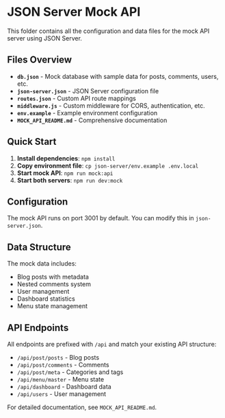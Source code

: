 # JSON Server Mock API

This folder contains all the configuration and data files for the mock API server using JSON Server.

## Files Overview

- **`db.json`** - Mock database with sample data for posts, comments, users, etc.
- **`json-server.json`** - JSON Server configuration file
- **`routes.json`** - Custom API route mappings
- **`middleware.js`** - Custom middleware for CORS, authentication, etc.
- **`env.example`** - Example environment configuration
- **`MOCK_API_README.md`** - Comprehensive documentation

## Quick Start

1. **Install dependencies**: `npm install`
2. **Copy environment file**: `cp json-server/env.example .env.local`
3. **Start mock API**: `npm run mock:api`
4. **Start both servers**: `npm run dev:mock`

## Configuration

The mock API runs on port 3001 by default. You can modify this in `json-server.json`.

## Data Structure

The mock data includes:
- Blog posts with metadata
- Nested comments system
- User management
- Dashboard statistics
- Menu state management

## API Endpoints

All endpoints are prefixed with `/api` and match your existing API structure:
- `/api/post/posts` - Blog posts
- `/api/post/comments` - Comments
- `/api/post/meta` - Categories and tags
- `/api/menu/master` - Menu state
- `/api/dashboard` - Dashboard data
- `/api/users` - User management

For detailed documentation, see `MOCK_API_README.md`.
